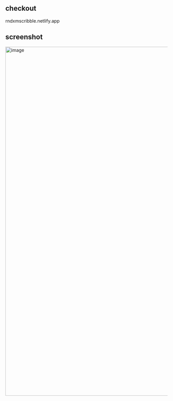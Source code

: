 ## checkout
rndxmscribble.netlify.app

## screenshot
<img width="1782" height="1086" alt="image" src="https://github.com/user-attachments/assets/59664593-d7fc-46cc-9d96-16ee1c0fcf18" />

